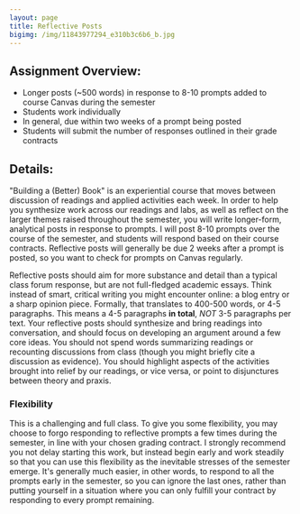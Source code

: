 ```yaml
---
layout: page
title: Reflective Posts
bigimg: /img/11843977294_e310b3c6b6_b.jpg
---
```


## Assignment Overview:

+ Longer posts (~500 words) in response to 8-10 prompts added to course Canvas during the semester
+ Students work individually
+ In general, due within two weeks of a prompt being posted
+ Students will submit the number of responses outlined in their grade contracts

## Details:

"Building a (Better) Book" is an experiential course that moves between discussion of readings and applied activities each week. In order to help you synthesize work across our readings and labs, as well as reflect on the larger themes raised throughout the semester, you will write longer-form, analytical posts in response to prompts. I will post 8-10 prompts over the course of the semester, and students will respond based on their course contracts. Reflective posts will generally be due 2 weeks after a prompt is posted, so you want to check for prompts on Canvas regularly.

Reflective posts should aim for more substance and detail than a typical class forum response, but are not full-fledged academic essays. Think instead of smart, critical writing you might encounter online: a blog entry or a sharp opinion piece. Formally, that translates to 400-500 words, or 4-5 paragraphs. This means a 4-5 paragraphs **in total**, *NOT* 3-5 paragraphs per text. Your reflective posts should synthesize and bring readings into conversation, and should focus on developing an argument around a few core ideas. You should not spend words summarizing readings or recounting discussions from class (though you might briefly cite a discussion as evidence). You should highlight aspects of the activities brought into relief by our readings, or vice versa, or point to disjunctures between theory and praxis. 

### Flexibility

This is a challenging and full class. To give you some flexibility, you may choose to forgo responding to reflective prompts a few times during the semester, in line with your chosen grading contract. I strongly recommend you not delay starting this work, but instead begin early and work steadily so that you can use this flexibility as the inevitable stresses of the semester emerge. It's generally much easier, in other words, to respond to all the prompts early in the semester, so you can ignore the last ones, rather than putting yourself in a situation where you can only fulfill your contract by responding to every prompt remaining. 